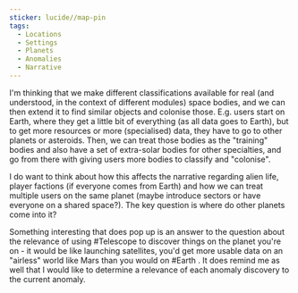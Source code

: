 ```yaml
---
sticker: lucide//map-pin
tags:
  - Locations
  - Settings
  - Planets
  - Anomalies
  - Narrative
---
```

I'm thinking that we make different classifications available for real (and understood, in the context of different modules) space bodies, and we can then extend it to find similar objects and colonise those. E.g. users start on Earth, where they get a little bit of everything (as all data goes to Earth), but to get more resources or more (specialised) data, they have to go to other planets or asteroids. Then, we can treat those bodies as the "training" bodies and also have a set of extra-solar bodies for other specialties, and go from there with giving users more bodies to classify and "colonise".

I do want to think about how this affects the narrative regarding alien life, player factions (if everyone comes from Earth) and how we can treat multiple users on the same planet (maybe introduce sectors or have everyone on a shared space?). The key question is where do other planets come into it?

Something interesting that does pop up is an answer to the question about the relevance of using #Telescope to discover things on the planet you're on - it would be like launching satellites, you'd get more usable data on an "airless" world like Mars than you would on #Earth . It does remind me as well that I would like to determine a relevance of each anomaly discovery to the current anomaly.
